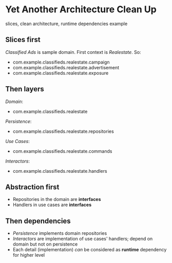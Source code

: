 # Yet Another Architecture Clean Up
slices, clean architecture, runtime dependencies example

## Slices first

_Classified Ads_ is sample domain. First context is _Realestate_. So:

- com.example.classifieds.realestate.campaign
- com.example.classifieds.realestate.advertisement
- com.example.classifieds.realestate.exposure

## Then layers

_Domain_:
- com.example.classifieds.realestate

_Persistence_:
- com.example.classifieds.realestate.repositories

_Use Cases_:
- com.example.classifieds.realestate.commands

_Interactors_:
- com.example.classifieds.realestate.handlers 

## Abstraction first
- Repositories in the domain are **interfaces**
- Handlers in use cases are **interfaces**

## Then dependencies
- _Persistence_ implements domain repositories
- _Interactors_ are implementation of use cases' handlers; depend on domain but not on persistence
- Each detail (implementation) _can_ be considered as **runtime** dependency for higher level
